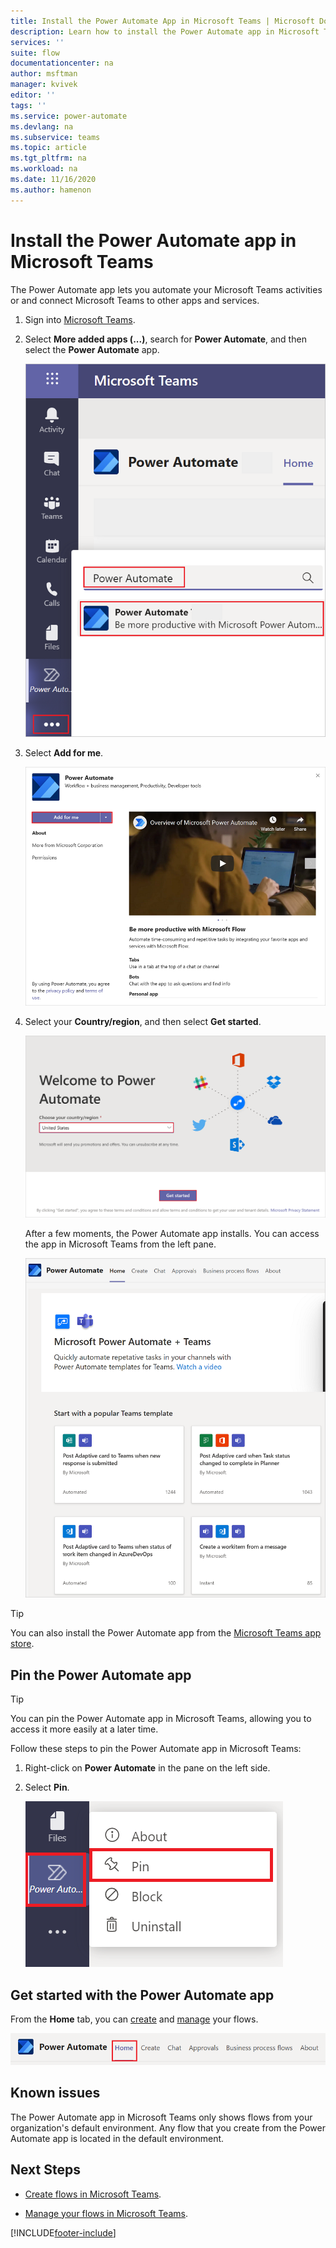 ```yaml
---
title: Install the Power Automate App in Microsoft Teams | Microsoft Docs
description: Learn how to install the Power Automate app in Microsoft Teams.
services: ''
suite: flow
documentationcenter: na
author: msftman
manager: kvivek
editor: ''
tags: ''
ms.service: power-automate
ms.devlang: na
ms.subservice: teams
ms.topic: article
ms.tgt_pltfrm: na
ms.workload: na
ms.date: 11/16/2020
ms.author: hamenon
---
```


# Install the Power Automate app in Microsoft Teams

The Power Automate app lets you automate your Microsoft Teams activities or and connect Microsoft Teams to other apps and services. 

1. Sign into [Microsoft Teams](https://teams.microsoft.com).

1. Select **More added apps (...)**, search for **Power Automate**, and then select the **Power Automate** app.

   ![Search for the app in Teams](../media/power-automate-teams-app-create/app-search.png)

1. Select **Add for me**.

   ![Install the app](../media/power-automate-teams-app-create/app-install.png)

1. Select your **Country/region**, and then select **Get started**.

   ![A screenshot that displays the Get Started screen](../media/power-automate-teams-app-create/select-region-country.png)

   After a few moments, the Power Automate app installs. You can access the app in Microsoft Teams from the left pane.

   ![A screenshot of the default home screen](../media/power-automate-teams-app-create/default-home-screen.png)

>[!TIP]
>You can also install the Power Automate app from the [Microsoft Teams app store](https://teams.microsoft.com/l/app/c3a1996d-db0f-4857-a6ea-7aabf0266b00?source=store-copy-link). 

## Pin the Power Automate app

>[!TIP]
>You can pin the Power Automate app in Microsoft Teams, allowing you to access it more easily at a later time.

Follow these steps to pin the Power Automate app in Microsoft Teams:

1. Right-click on **Power Automate** in the pane on the left side.

1. Select **Pin**. 

   ![Pin the app](../media/power-automate-teams-app-create/app-pin.png)


## Get started with the Power Automate app

From the **Home** tab, you can [create](./teams-app-create.md) and [manage](./teams-app-home.md) your flows.

![Power Automate app tabs](../media/power-automate-teams-app-create/app-tabs.png)


## Known issues

The Power Automate app in Microsoft Teams only shows flows from your organization's default environment. Any flow that you create from the Power Automate app is located in the default environment.

## Next Steps

- [Create flows in Microsoft Teams](./teams-app-create.md).

- [Manage your flows in Microsoft Teams](./teams-app-home.md).


[!INCLUDE[footer-include](../includes/footer-banner.md)]